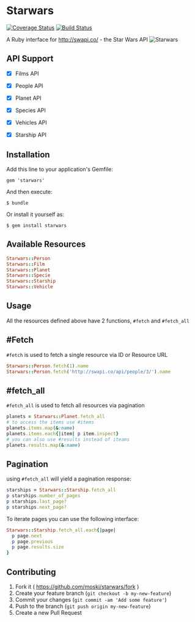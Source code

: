 # Starwars

[![Coverage Status](https://coveralls.io/repos/moski/starwars/badge.png?branch=master)](https://coveralls.io/r/moski/starwars?branch=master)
[![Build Status](https://travis-ci.org/moski/starwars.svg?branch=master)](https://travis-ci.org/moski/starwars)

A Ruby interface for http://swapi.co/ - the Star Wars API
![Starwars](https://s3.amazonaws.com/f.cl.ly/items/1r2F2K460v1R2o011n1M/star-wars-evolution-evolution-funny.jpg)

## API Support
- [x] Films API
- [x] People API
- [x] Planet API
- [x] Species API
- [x] Vehicles API
- [x] Starship API


## Installation

Add this line to your application's Gemfile:

    gem 'starwars'

And then execute:

    $ bundle

Or install it yourself as:

    $ gem install starwars


## Available Resources

```ruby
Starwars::Person
Starwars::Film
Starwars::Planet
Starwars::Specie
Starwars::Starship
Starwars::Vehicle
```

## Usage

All the resources defined above have 2 functions, `#fetch` and `#fetch_all` 

## #Fetch

`#fetch` is used to fetch a single resource via ID or Resource URL

```ruby
Starwars::Person.fetch(1).name
Starwars::Person.fetch('http://swapi.co/api/people/3/').name
```

## #fetch_all

`#fetch_all` is used to fetch all resources via pagination 

```ruby
planets = Starwars::Planet.fetch_all
# to access the items use #items
planets.items.map(&:name)
planets.items.each{|item| p item.inspect}
# you can also use #results instead of iteams
planets.results.map(&:name)
```

## Pagination

using `#fetch_all` will yield a pagination response:

```ruby
starships = Starwars::Starship.fetch_all
p starships.number_of_pages
p starships.last_page?
p starships.next_page?
```

To iterate pages you can use the following interface:

```ruby
Starwars::Starship.fetch_all.each{|page|
  p page.next
  p page.previous
  p page.results.size
}
```
## Contributing

1. Fork it ( https://github.com/moski/starwars/fork )
2. Create your feature branch (`git checkout -b my-new-feature`)
3. Commit your changes (`git commit -am 'Add some feature'`)
4. Push to the branch (`git push origin my-new-feature`)
5. Create a new Pull Request
